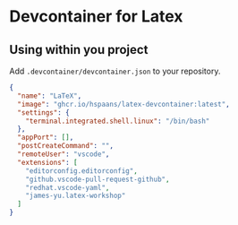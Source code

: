 # Devcontainer for Latex

## Using within you project

Add `.devcontainer/devcontainer.json` to your repository.

```json
{
  "name": "LaTeX",
  "image": "ghcr.io/hspaans/latex-devcontainer:latest",
  "settings": {
    "terminal.integrated.shell.linux": "/bin/bash"
  },
  "appPort": [],
  "postCreateCommand": "",
  "remoteUser": "vscode",
  "extensions": [
    "editorconfig.editorconfig",
    "github.vscode-pull-request-github",
    "redhat.vscode-yaml",
    "james-yu.latex-workshop"
  ]
}
```
